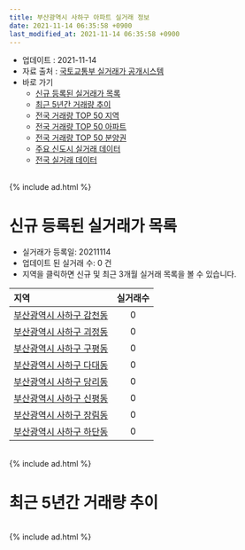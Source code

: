 ```yaml
---
title: 부산광역시 사하구 아파트 실거래 정보
date: 2021-11-14 06:35:58 +0900
last_modified_at: 2021-11-14 06:35:58 +0900
---
```


* 업데이트 : 2021-11-14
* 자료 출처 : [국토교통부 실거래가 공개시스템](http://rt.molit.go.kr)
* 바로 가기
    * [신규 등록된 실거래가 목록](#신규-등록된-실거래가-목록)
    * [최근 5년간 거래량 추이](#최근-5년간-거래량-추이)
    * [전국 거래량 TOP 50 지역](https://inasie.github.io/apt-trade-info/최근-3개월-전국에서-가장-거래가-많이-발생한-지역)
    * [전국 거래량 TOP 50 아파트](https://inasie.github.io/apt-trade-info/최근-3개월-전국에서-가장-거래가-많이-발생한-아파트)
    * [전국 거래량 TOP 50 분양권](https://inasie.github.io/apt-trade-info/최근-3개월-전국에서-가장-거래가-많이-발생한-분양권)
    * [주요 신도시 실거래 데이터](https://inasie.github.io/apt-trade-info/주요-신도시)
    * [전국 실거래 데이터](https://inasie.github.io/apt-trade-info/전국)

<br>
{% include ad.html %}
<br>

# 신규 등록된 실거래가 목록
* 실거래가 등록일: 20211114
* 업데이트 된 실거래 수: 0 건
* 지역을 클릭하면 신규 및 최근 3개월 실거래 목록을 볼 수 있습니다.


|지역|실거래수|
|:---|:---:|
|[부산광역시 사하구 감천동](https://inasie.github.io/apt-trade-info/부산광역시-사하구-감천동)|0|
|[부산광역시 사하구 괴정동](https://inasie.github.io/apt-trade-info/부산광역시-사하구-괴정동)|0|
|[부산광역시 사하구 구평동](https://inasie.github.io/apt-trade-info/부산광역시-사하구-구평동)|0|
|[부산광역시 사하구 다대동](https://inasie.github.io/apt-trade-info/부산광역시-사하구-다대동)|0|
|[부산광역시 사하구 당리동](https://inasie.github.io/apt-trade-info/부산광역시-사하구-당리동)|0|
|[부산광역시 사하구 신평동](https://inasie.github.io/apt-trade-info/부산광역시-사하구-신평동)|0|
|[부산광역시 사하구 장림동](https://inasie.github.io/apt-trade-info/부산광역시-사하구-장림동)|0|
|[부산광역시 사하구 하단동](https://inasie.github.io/apt-trade-info/부산광역시-사하구-하단동)|0|


<br>
{% include ad.html %}
<br>

# 최근 5년간 거래량 추이


<div style="width:100%;">
    <canvas id="deal_progress" height="200"></canvas>
</div>

<script>
new Chart(document.getElementById("deal_progress"), {
    type: 'line',
    data: {
        labels: ['201611','201612','201701','201702','201703','201704','201705','201706','201707','201708','201709','201710','201711','201712','201801','201802','201803','201804','201805','201806','201807','201808','201809','201810','201811','201812','201901','201902','201903','201904','201905','201906','201907','201908','201909','201910','201911','201912','202001','202002','202003','202004','202005','202006','202007','202008','202009','202010','202011','202012','202101','202102','202103','202104','202105','202106','202107','202108','202109','202110','202111'],
        datasets: [{
            label: '매매',
            pointRadius: 1,
            data: [503, 389, 260, 387, 403, 381, 377, 407, 367, 328, 278, 258, 296, 217, 303, 298, 365, 278, 289, 229, 191, 218, 208, 283, 218, 196, 217, 255, 240, 245, 228, 201, 221, 209, 215, 331, 526, 503, 312, 438, 257, 464, 499, 704, 584, 775, 483, 814, 1612, 1018, 385, 372, 579, 951, 1192, 893, 530, 417, 332, 314, 39],
            borderColor: "rgba(255, 201, 14, 1)",
            backgroundColor: "rgba(255, 201, 14, 0.5)",
            fill: false,
            lineTension: 0
        },{
            label: '전월세',
            pointRadius: 1,
            data: [237, 259, 211, 280, 282, 274, 285, 291, 237, 207, 203, 200, 198, 209, 221, 242, 286, 248, 238, 223, 180, 171, 159, 242, 171, 170, 233, 266, 263, 213, 243, 224, 235, 224, 181, 206, 207, 218, 158, 294, 217, 210, 206, 183, 238, 256, 243, 229, 290, 281, 262, 271, 335, 605, 560, 394, 310, 274, 214, 180, 55],
            borderColor: "rgba(0, 141, 185, 1)",
            backgroundColor: "rgba(0, 141, 185, 0.5)",
            fill: false,
            lineTension: 0
        }
        ]
    },
    options: {
        responsive: true,
        title: {
            display: false
        },
        tooltips: {
            mode: 'index',
            intersect: false
        },
        hover: {
            mode: 'nearest',
            intersect: true
        },
        scales: {
            xAxes: [{
                display: true,
                scaleLabel: {
                    display: true,
                    labelString: '년/월'
                }
            }],
            yAxes: [{
                display: true,
                ticks: {
                    suggestedMin: 0,
                },
                scaleLabel: {
                    display: true,
                    labelString: '실거래 수'
                }
            }]
        }
    }
});

</script>


<br>
{% include ad.html %}
<br>

